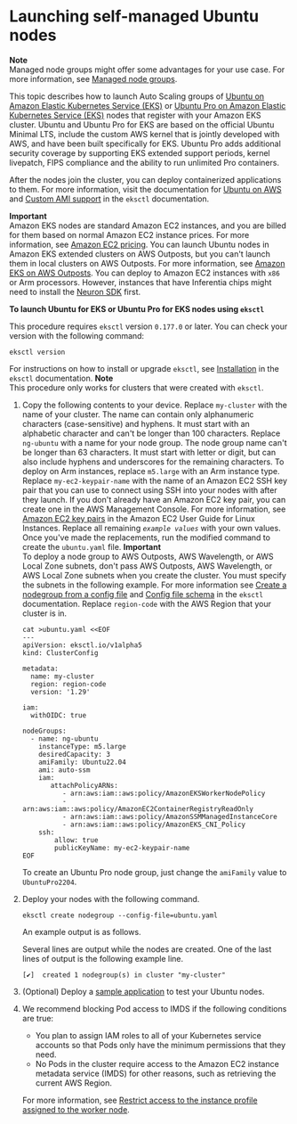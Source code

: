 # Launching self\-managed Ubuntu nodes<a name="launch-node-ubuntu"></a>

**Note**  
Managed node groups might offer some advantages for your use case\. For more information, see [Managed node groups](managed-node-groups.md)\.

This topic describes how to launch Auto Scaling groups of [Ubuntu on Amazon Elastic Kubernetes Service \(EKS\)](https://cloud-images.ubuntu.com/aws-eks/) or [Ubuntu Pro on Amazon Elastic Kubernetes Service \(EKS\)](https://ubuntu.com/blog/ubuntu-pro-for-eks-is-now-generally-available) nodes that register with your Amazon EKS cluster\. Ubuntu and Ubuntu Pro for EKS are based on the official Ubuntu Minimal LTS, include the custom AWS kernel that is jointly developed with AWS, and have been built specifically for EKS\. Ubuntu Pro adds additional security coverage by supporting EKS extended support periods, kernel livepatch, FIPS compliance and the ability to run unlimited Pro containers\.

After the nodes join the cluster, you can deploy containerized applications to them\. For more information, visit the documentation for [Ubuntu on AWS](https://documentation.ubuntu.com/aws/en/latest/) and [Custom AMI support](https://eksctl.io/usage/custom-ami-support/) in the `eksctl` documentation\.

**Important**  
Amazon EKS nodes are standard Amazon EC2 instances, and you are billed for them based on normal Amazon EC2 instance prices\. For more information, see [Amazon EC2 pricing](https://aws.amazon.com/ec2/pricing/)\.
You can launch Ubuntu nodes in Amazon EKS extended clusters on AWS Outposts, but you can't launch them in local clusters on AWS Outposts\. For more information, see [Amazon EKS on AWS Outposts](eks-outposts.md)\.
You can deploy to Amazon EC2 instances with `x86` or Arm processors\. However, instances that have Inferentia chips might need to install the [Neuron SDK](https://awsdocs-neuron.readthedocs-hosted.com/en/latest/) first\.

**To launch Ubuntu for EKS or Ubuntu Pro for EKS nodes using `eksctl`**

This procedure requires `eksctl` version `0.177.0` or later\. You can check your version with the following command:

```
eksctl version
```

For instructions on how to install or upgrade `eksctl`, see [Installation](https://eksctl.io/installation) in the `eksctl` documentation\.
**Note**  
This procedure only works for clusters that were created with `eksctl`\.

1. Copy the following contents to your device\. Replace `my-cluster` with the name of your cluster\. The name can contain only alphanumeric characters \(case\-sensitive\) and hyphens\. It must start with an alphabetic character and can't be longer than 100 characters\. Replace `ng-ubuntu` with a name for your node group\. The node group name can't be longer than 63 characters\. It must start with letter or digit, but can also include hyphens and underscores for the remaining characters\. To deploy on Arm instances, replace `m5.large` with an Arm instance type\. Replace `my-ec2-keypair-name` with the name of an Amazon EC2 SSH key pair that you can use to connect using SSH into your nodes with after they launch\. If you don't already have an Amazon EC2 key pair, you can create one in the AWS Management Console\. For more information, see [Amazon EC2 key pairs](https://docs.aws.amazon.com/AWSEC2/latest/UserGuide/ec2-key-pairs.html) in the Amazon EC2 User Guide for Linux Instances\. Replace all remaining *`example values`* with your own values\. Once you've made the replacements, run the modified command to create the `ubuntu.yaml` file\.
**Important**  
To deploy a node group to AWS Outposts, AWS Wavelength, or AWS Local Zone subnets, don't pass AWS Outposts, AWS Wavelength, or AWS Local Zone subnets when you create the cluster\. You must specify the subnets in the following example\. For more information see [Create a nodegroup from a config file](https://eksctl.io/usage/nodegroups/#creating-a-nodegroup-from-a-config-file) and [Config file schema](https://eksctl.io/usage/schema/) in the `eksctl` documentation\. Replace `region-code` with the AWS Region that your cluster is in\.

   ```
   cat >ubuntu.yaml <<EOF
   ---
   apiVersion: eksctl.io/v1alpha5
   kind: ClusterConfig
   
   metadata:
     name: my-cluster
     region: region-code
     version: '1.29'
   
   iam:
     withOIDC: true
   
   nodeGroups:
     - name: ng-ubuntu
       instanceType: m5.large
       desiredCapacity: 3
       amiFamily: Ubuntu22.04
       ami: auto-ssm
       iam:
          attachPolicyARNs:
             - arn:aws:iam::aws:policy/AmazonEKSWorkerNodePolicy
             - arn:aws:iam::aws:policy/AmazonEC2ContainerRegistryReadOnly
             - arn:aws:iam::aws:policy/AmazonSSMManagedInstanceCore
             - arn:aws:iam::aws:policy/AmazonEKS_CNI_Policy
       ssh:
           allow: true
           publicKeyName: my-ec2-keypair-name
   EOF
   ```

   To create an Ubuntu Pro node group, just change the `amiFamily` value to `UbuntuPro2204`\.

1. Deploy your nodes with the following command\.

   ```
   eksctl create nodegroup --config-file=ubuntu.yaml
   ```

   An example output is as follows\.

   Several lines are output while the nodes are created\. One of the last lines of output is the following example line\.

   ```
   [✔]  created 1 nodegroup(s) in cluster "my-cluster"
   ```

1. \(Optional\) Deploy a [sample application](sample-deployment.md) to test your Ubuntu nodes\.

1. We recommend blocking Pod access to IMDS if the following conditions are true:
   + You plan to assign IAM roles to all of your Kubernetes service accounts so that Pods only have the minimum permissions that they need\.
   + No Pods in the cluster require access to the Amazon EC2 instance metadata service \(IMDS\) for other reasons, such as retrieving the current AWS Region\.

   For more information, see [Restrict access to the instance profile assigned to the worker node](https://aws.github.io/aws-eks-best-practices/security/docs/iam/#restrict-access-to-the-instance-profile-assigned-to-the-worker-node)\.